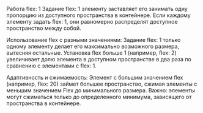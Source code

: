 Работа flex: 1
Задание flex: 1 элементу заставляет его занимать одну пропорцию из доступного пространства в контейнере.
Если каждому элементу задать flex: 1, они равномерно распределят доступное пространство между собой.

Использование flex с разными значениями:
Задание flex: 1 только одному элементу делает его максимально возможного размера, вытесняя остальные.
Установка flex больше 1 (например, flex: 2) увеличивает долю элемента в доступном пространстве в два раза по сравнению с элементами с flex: 1.

Адаптивность и сжимаемость:
Элемент с большим значением flex (например, flex: 20) займет большее пространство, сжимая элементы с меньшим значением Flex до минимального размера.
Важно: элементы могут сжиматься только до определенного минимума, зависящего от пространства в контейнере.